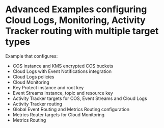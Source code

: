 # Advanced Examples configuring Cloud Logs, Monitoring, Activity Tracker routing with multiple target types

Example that configures:

- COS instance and KMS encrypted COS buckets
- Cloud Logs with Event Notifications integration
- Cloud Logs policies
- Cloud Monitoring
- Key Protect instance and root key
- Event Streams instance, topic and resource key
- Activity Tracker targets for COS, Event Streams and Cloud Logs
- Activity Tracker routing
- Global Event Routing and  Metrics Routing configuration
- Metrics Router targets for Cloud Monitoring
- Metrics Routing
